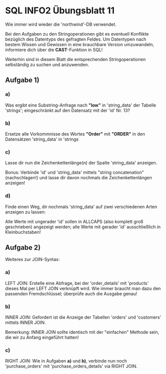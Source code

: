 # SQL INFO2 Übungsblatt 11

Wie immer wird wieder die 'northwind'-DB verwendet.

Bei den Aufgaben zu den Stringoperationen gibt es eventuell Konflikte bezüglich
des Datentyps des gefragten Feldes. Um Datentypen nach bestem Wissen und
Gewissen in eine brauchbare Version umzuwandeln, informiere dich über die
**CAST**-Funktion in SQL!

Weiterhin sind in diesem Blatt die entsprechenden Stringoperationen selbständig
zu suchen und anzuwenden.

## Aufgabe 1)

### a)
Was ergibt eine Substring-Anfrage nach __"low"__ in 'string_data' der Tabelle
'strings'; eingeschränkt auf den Datensatz mit der 'id' Nr. 13?

### b)
Ersetze alle Vorkommnisse des Wortes __"Order"__ mit __"ORDER"__ in den
Datensätzen 'string_data' in 'strings

### c)
Lasse dir nun die Zeichenkettenlänge(n) der Spalte 'string_data' anzeigen.

Bonus: Verbinde 'id' und 'string_data' mittels "string concatenation"
(nachschlagen!) und lasse dir davon nochmals die Zeichenkettenlängen anzeigen!

### d)
Finde einen Weg, dir nochmals 'string_data' auf zwei verschiedenen Arten
anzeigen zu lassen:

Alle Werte mit ungerader 'id' sollen in ALLCAPS (also komplett groß geschrieben)
angezeigt werden; alle Werte mit gerader 'id' ausschließlich in Kleinbuchstaben!

## Aufgabe 2)
Weiteres zur JOIN-Syntax:

### a)
LEFT JOIN: Erstelle eine Abfrage, bei der 'order_details' mit 'products' dieses
Mal per LEFT JOIN verknüpft wird. Wie immer braucht man dazu den passenden
Fremdschlüssel; überprüfe auch die Ausgabe genau!

### b)
INNER JOIN: Gefordert ist die Anzeige der Tabellen 'orders' und 'customers'
mittels INNER JOIN.

Bemerkung: INNER JOIN sollte identisch mit der "einfachen" Methode sein, die wir
zu Anfang eingeführt hatten!

### c)
RIGHT JOIN: Wie in Aufgaben __a)__ und __b)__, verbinde nun noch
'purchase_orders' mit 'purchase_orders_details' via RIGHT JOIN.

